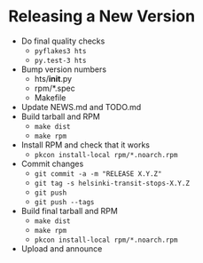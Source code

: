 Releasing a New Version
=======================

 * Do final quality checks
   - `pyflakes3 hts`
   - `py.test-3 hts`
 * Bump version numbers
   - hts/__init__.py
   - rpm/*.spec
   - Makefile
 * Update NEWS.md and TODO.md
 * Build tarball and RPM
   - `make dist`
   - `make rpm`
 * Install RPM and check that it works
   - `pkcon install-local rpm/*.noarch.rpm`
 * Commit changes
   - `git commit -a -m "RELEASE X.Y.Z"`
   - `git tag -s helsinki-transit-stops-X.Y.Z`
   - `git push`
   - `git push --tags`
 * Build final tarball and RPM
   - `make dist`
   - `make rpm`
   - `pkcon install-local rpm/*.noarch.rpm`
 * Upload and announce
